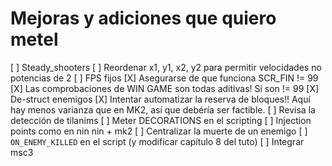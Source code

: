 # Mejoras y adiciones que quiero metel

[ ] Steady_shooters 
[ ] Reordenar x1, y1, x2, y2 para permitir velocidades no potencias de 2
[ ] FPS fijos
[X] Asegurarse de que funciona SCR_FIN != 99
[X] Las comprobaciones de WIN GAME son todas aditivas! Si son != 99
[X] De-struct enemigos
[X] Intentar automatizar la reserva de bloques!! Aquí hay menos varianza que en MK2, así que debéría ser factible.
[ ] Revisa la detección de tilanims
[ ] Meter DECORATIONS en el scripting
[ ] Injection points como en nin nin + mk2
[ ] Centralizar la muerte de un enemigo
[ ] `ON_ENEMY_KILLED` en el script (y modificar capítulo 8 del tuto)
[ ] Integrar msc3
